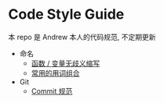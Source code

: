 # Code Style Guide

本 repo 是 Andrew 本人的代码规范, 不定期更新

- 命名
  - [函数 / 变量无歧义缩写](./naming/常用无歧义缩写.md)
  - [常用的用词组合](./naming/一些常用的用词组合.md)
- Git
  - [Commit 规范](./git/comment.md)
